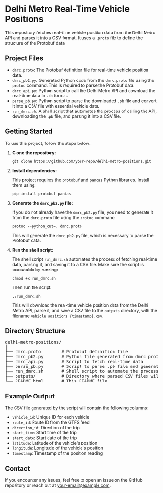 <!DOCTYPE html>
<html lang="en">
<head>
  <meta charset="UTF-8">
  <meta name="viewport" content="width=device-width, initial-scale=1.0">
  <title>Delhi Metro Real-Time Vehicle Positions</title>
</head>
<body>

<h1>Delhi Metro Real-Time Vehicle Positions</h1>

<p>This repository fetches real-time vehicle position data from the Delhi Metro API and parses it into a CSV format. It uses a <code>.proto</code> file to define the structure of the Protobuf data.</p>

<h2>Project Files</h2>

<ul>
  <li><code>dmrc.proto</code>: The Protobuf definition file for real-time vehicle position data.</li>
  <li><code>dmrc_pb2.py</code>: Generated Python code from the <code>dmrc.proto</code> file using the <code>protoc</code> command. This is required to parse the Protobuf data.</li>
  <li><code>dmrc_api.py</code>: Python script to call the Delhi Metro API and download the real-time data in <code>.pb</code> format.</li>
  <li><code>parse_pb.py</code>: Python script to parse the downloaded <code>.pb</code> file and convert it into a CSV file with essential vehicle data.</li>
  <li><code>run_dmrc.sh</code>: A shell script that automates the process of calling the API, downloading the <code>.pb</code> file, and parsing it into a CSV file.</li>
</ul>

<h2>Getting Started</h2>

<p>To use this project, follow the steps below:</p>

<ol>
  <li><strong>Clone the repository:</strong></li>
  <pre><code>git clone https://github.com/your-repo/delhi-metro-positions.git</code></pre>

  <li><strong>Install dependencies:</strong></li>
  <p>This project requires the <code>protobuf</code> and <code>pandas</code> Python libraries. Install them using:</p>
  <pre><code>pip install protobuf pandas</code></pre>

  <li><strong>Generate the <code>dmrc_pb2.py</code> file:</strong></li>
  <p>If you do not already have the <code>dmrc_pb2.py</code> file, you need to generate it from the <code>dmrc.proto</code> file using the <code>protoc</code> command:</p>
  <pre><code>protoc --python_out=. dmrc.proto</code></pre>
  <p>This will generate the <code>dmrc_pb2.py</code> file, which is necessary to parse the Protobuf data.</p>

  <li><strong>Run the shell script:</strong></li>
  <p>The shell script <code>run_dmrc.sh</code> automates the process of fetching real-time data, parsing it, and saving it to a CSV file. Make sure the script is executable by running:</p>
  <pre><code>chmod +x run_dmrc.sh</code></pre>
  <p>Then run the script:</p>
  <pre><code>./run_dmrc.sh</code></pre>
  <p>This will download the real-time vehicle position data from the Delhi Metro API, parse it, and save a CSV file to the <code>outputs</code> directory, with the filename <code>vehicle_positions_{timestamp}.csv</code>.</p>
</ol>

<h2>Directory Structure</h2>

<pre>
delhi-metro-positions/
│
├── dmrc.proto        # Protobuf definition file
├── dmrc_pb2.py       # Python file generated from dmrc.proto using protoc
├── dmrc_api.py       # Script to fetch real-time data
├── parse_pb.py       # Script to parse .pb file and generate CSV
├── run_dmrc.sh       # Shell script to automate the process
├── outputs/          # Directory where parsed CSV files will be saved
└── README.html       # This README file
</pre>

<h2>Example Output</h2>

<p>The CSV file generated by the script will contain the following columns:</p>

<ul>
  <li><code>vehicle_id</code>: Unique ID for each vehicle</li>
  <li><code>route_id</code>: Route ID from the GTFS feed</li>
  <li><code>direction_id</code>: Direction of the trip</li>
  <li><code>start_time</code>: Start time of the trip</li>
  <li><code>start_date</code>: Start date of the trip</li>
  <li><code>latitude</code>: Latitude of the vehicle's position</li>
  <li><code>longitude</code>: Longitude of the vehicle's position</li>
  <li><code>timestamp</code>: Timestamp of the position reading</li>
</ul>

<h2>Contact</h2>
<p>If you encounter any issues, feel free to open an issue on the GitHub repository or reach out at <a href="mailto:your-email@example.com">your-email@example.com</a>.</p>

</body>
</html>
